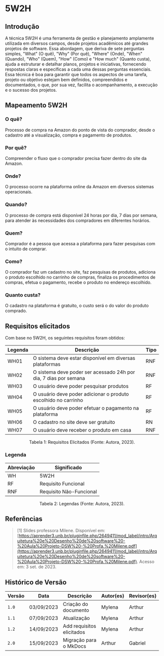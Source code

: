 # 5W2H

## Introdução
A técnica 5W2H é uma ferramenta de gestão e planejamento amplamente utilizada em diversos campos, desde projetos acadêmicos até grandes projetos de software. 
Essa abordagem, que deriva de sete perguntas simples, "What" (O quê), "Why" (Por quê), "Where" (Onde), "When" (Quando), "Who" (Quem), "How" (Como) e "How much" (Quanto custa), ajuda a estruturar e detalhar planos, projetos e iniciativas, fornecendo respostas claras e específicas a cada uma dessas perguntas essenciais. 
Essa técnica é boa para garantir que todos os aspectos de uma tarefa, projeto ou objetivo estejam bem definidos, compreendidos e documentados, o que, por sua vez, facilita o acompanhamento, a execução e o sucesso dos projetos. 

## Mapeamento 5W2H
### O quê?
Processo de compra na Amazon do ponto de vista do comprador, desde o cadastro até a visualização, compra e pagamento de produtos.
### Por quê?
Compreender o fluxo que o comprador precisa fazer dentro do site da Amazon.
### Onde?
 O processo ocorre na plataforma online da Amazon em diversos sistemas operacionais.
### Quando?
O processo de compra está disponível 24 horas por dia, 7 dias por semana, para atender às necessidades dos compradores
em diferentes horários.
### Quem?
Comprador é a pessoa que acessa a plataforma para fazer pesquisas com o intuito de comprar.
### Como?
O comprador faz um cadastro no site, faz pesquisas de produtos, adiciona o produto escolhido no carrinho de compras, finaliza os procedimentos de compras, efetua o pagamento, recebe o produto no endereço escolhido.
### Quanto custa?
O cadastro na plataforma é gratuito, o custo será o do valor do produto comprado.

## Requisitos elicitados

Com base no 5W2H, os seguintes requisitos foram obtidos:


| Legenda | Descrição                                                        | Tipo |
| ------- | ---------------------------------------------------------------- | ---- |
| WH01    | O sistema deve estar disponível em diversas plataformas          | RNF  |
| WH02    | O sistema deve poder ser acessado 24h por dia, 7 dias por semana | RNF  |
| WH03    | O usuário deve poder pesquisar produtos                          | RF   |
| WH04    | O usuário deve poder adicionar o produto escolhido no carrinho   | RF   |
| WH05    | O usuário deve poder efetuar o pagamento na plataforma           | RF   |
| WH06    | O cadastro no site deve ser gratuito                             | RN   |
| WH07    | O usuário deve receber o produto em casa                         | RNF  |


<div style="text-align: center">
<p>Tabela 1: Requisitos Elicitados (Fonte: Autora, 2023).</p>
</div>


### Legenda

| Abreviação | Significado             |
| ---------- | ----------------------- |
| WH         | 5W2H                    |
| RF         | Requisito Funcional     |
| RNF        | Requisito Não-Funcional |


<div style="text-align: center">
<p>Tabela 2: Legendas (Fonte: Autora, 2023).</p>
</div>

## Referências
> [1] Slides professora Milene. Disponível em: [https://aprender3.unb.br/pluginfile.php/2649411/mod_label/intro/Arquitetura%20e%20Desenho%20de%20software%20-%20Aula%20Projeto-DSW%20-%20Profa.%20Milene.pdf](https://aprender3.unb.br/pluginfile.php/2649411/mod_label/intro/Arquitetura%20e%20Desenho%20de%20software%20-%20Aula%20Projeto-DSW%20-%20Profa.%20Milene.pdf). Acesso em: 3 set. de 2023.

## Histórico de Versão

| Versão | Data       | Descrição                 | Autor(es) | Revisor(es) |
| ------ | ---------- | ------------------------- | --------- | ----------- |
| `1.0`  | 03/09/2023 | Criação do documento      | Mylena    | Arthur      |
| `1.1`  | 07/09/2023 | Atualização               | Mylena    | Arthur      |
| `1.2`  | 14/09/2023 | Add requisitos elicitados | Mylena    | Arthur      |
| `2.0`  | 15/09/2023 | Migração para o MkDocs    | Arthur    | Gabriel     |
